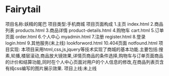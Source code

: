 # Fairytail
项目名称:妖精的尾巴
项目类型:手机商城
项目页面构成
	1.主页 index.html
	2.商品列表 products.html
	3.商品详情 product-details.html
	4.购物车 cart.html
	5.订单页面 order.html
	6.个人中心 myadmin.html
	7.注册 register.html
	8.登录 login.html
	9.其他服务(未上线) lookforword.html
	10.404页面 notfound.html
项目实现:
   本项目采用html,css,js,jquery等技术实现了商城的基本功能.主要包括:搜素,轮播,楼层滚动,商品放大镜效果,详情页商品的条件选择,购物车与订单页面商品的计价和结算功能,同时在个人中心页面对用户的个人信息的修改,在商品列表页含有纯css编写的图片展示效果.
项目上线:未上线
